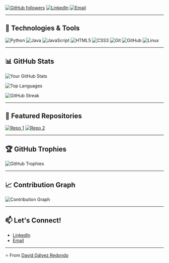 [![GitHub followers](https://img.shields.io/github/followers/galvezredondodavid?label=Follow&style=social)](https://github.com/galvezredondodavid)
[![LinkedIn](https://img.shields.io/badge/LinkedIn-Connect-blue)]([https://www.linkedin.com/in/david-galvez-redondo/](https://www.linkedin.com/in/galvezredondodavid/))
[![Email](https://img.shields.io/badge/Email-Contact%20Me-red)](mailto:galvezredondodavid@gmail.com)

---

## 🔧 Technologies & Tools

![Python](https://img.shields.io/badge/-Python-3776AB?style=flat-square&logo=python&logoColor=white)
![Java](https://img.shields.io/badge/-Java-007396?style=flat-square&logo=java&logoColor=white)
![JavaScript](https://img.shields.io/badge/-JavaScript-F7DF1E?style=flat-square&logo=javascript&logoColor=black)
![HTML5](https://img.shields.io/badge/-HTML5-E34F26?style=flat-square&logo=html5&logoColor=white)
![CSS3](https://img.shields.io/badge/-CSS3-1572B6?style=flat-square&logo=css3&logoColor=white)
![Git](https://img.shields.io/badge/-Git-F05032?style=flat-square&logo=git&logoColor=white)
![GitHub](https://img.shields.io/badge/-GitHub-181717?style=flat-square&logo=github&logoColor=white)
![Linux](https://img.shields.io/badge/-Linux-FCC624?style=flat-square&logo=linux&logoColor=black)

---

## 📊 GitHub Stats

![Your GitHub Stats](https://github-readme-stats.vercel.app/api?username=galvezredondodavid&show_icons=true&theme=radical&count_private=true)

![Top Languages](https://github-readme-stats.vercel.app/api/top-langs/?username=galvezredondodavid&layout=compact&theme=radical)

![GitHub Streak](https://github-readme-streak-stats.herokuapp.com/?user=galvezredondodavid&theme=radical)

---

## 🌟 Featured Repositories

[![Repo 1](https://github-readme-stats.vercel.app/api/pin/?username=galvezredondodavid&repo=Proyecto-DAM&theme=radical)](https://github.com/galvezredondodavid/Proyecto-DAM)
[![Repo 2](https://github-readme-stats.vercel.app/api/pin/?username=galvezredondodavid&repo=Proyecto-DAM-2&theme=radical)](https://github.com/galvezredondodavid/Proyecto-DAM-2)

---

## 🏆 GitHub Trophies

![GitHub Trophies](https://github-profile-trophy.vercel.app/?username=galvezredondodavid&theme=radical&row=2&column=3)

---

## 📈 Contribution Graph

![Contribution Graph](https://activity-graph.herokuapp.com/graph?username=galvezredondodavid&theme=react-dark)

---

## 📫 Let's Connect!

- [LinkedIn](https://www.linkedin.com/in/david-galvez-redondo/)
- [Email](mailto:davidgalvezredondo@gmail.com)

---

⭐️ From [David Gálvez Redondo](https://github.com/galvezredondodavid)
